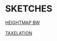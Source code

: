# SKETCHES #

[HEIGHTMAP BW](https://editor.p5js.org/mrJ4ckpot/sketches/bL7tAobcv)
</br></br>
[TAXELATION](https://editor.p5js.org/mrJ4ckpot/sketches/9wqfNBJlH)

